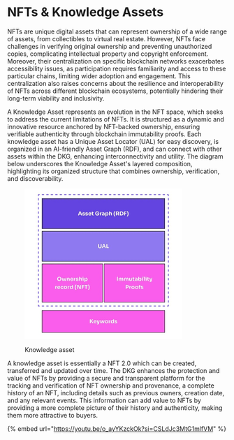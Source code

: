 # NFTs & Knowledge Assets

NFTs are unique digital assets that can represent ownership of a wide range of assets, from collectibles to virtual real estate. However, NFTs face challenges in verifying original ownership and preventing unauthorized copies, complicating intellectual property and copyright enforcement. Moreover, their centralization on specific blockchain networks exacerbates accessibility issues, as participation requires familiarity and access to these particular chains, limiting wider adoption and engagement. This centralization also raises concerns about the resilience and interoperability of NFTs across different blockchain ecosystems, potentially hindering their long-term viability and inclusivity.

A Knowledge Asset represents an evolution in the NFT space, which seeks to address the current limitations of NFTs. It is structured as a dynamic and innovative resource anchored by NFT-backed ownership, ensuring verifiable authenticity through blockchain immutability proofs. Each knowledge asset has a Unique Asset Locator (UAL) for easy discovery, is organized in an AI-friendly Asset Graph (RDF), and can connect with other assets within the DKG, enhancing interconnectivity and utility. The diagram below underscores the Knowledge Asset's layered composition, highlighting its organized structure that combines ownership, verification, and discoverability.

<figure><img src="../../.gitbook/assets/image (1) (1) (1) (1) (1) (1).png" alt="" width="360"><figcaption><p>Knowledge asset</p></figcaption></figure>

A knowledge asset is essentially a NFT 2.0 which can be created, transferred and updated over time. The DKG enhances the protection and value of NFTs by providing a secure and transparent platform for the tracking and verification of NFT ownership and provenance, a complete history of an NFT, including details such as previous owners, creation date, and any relevant events. This information can add value to NFTs by providing a more complete picture of their history and authenticity, making them more attractive to buyers.

{% embed url="https://youtu.be/o_ayYKzckOk?si=CSLdJc3MtG1mlfVM" %}
